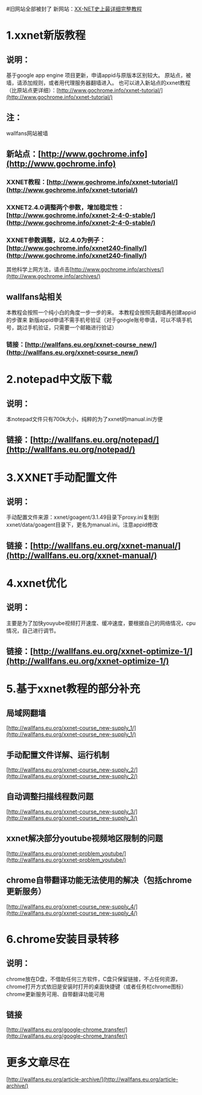 #旧网站全部被封了
新网站：[XX-NET史上最详细完整教程](https://cloudfra.com/xx-net-important.html)
# 1.xxnet新版教程
## 说明：
基于google app engine 项目更新，申请appid与原版本区别较大。
原站点，被墙，请添加规则，或者用代理服务器翻墙进入。
也可以进入新站点的xxnet教程（比原站点更详细）：[http://www.gochrome.info/xxnet-tutorial/](http://www.gochrome.info/xxnet-tutorial/)
## 注：
wallfans网站被墙
## 新站点：[http://www.gochrome.info](http://www.gochrome.info)
### XXNET教程：[http://www.gochrome.info/xxnet-tutorial/](http://www.gochrome.info/xxnet-tutorial/)
### XXNET2.4.0调整两个参数，增加稳定性：[http://www.gochrome.info/xxnet-2-4-0-stable/](http://www.gochrome.info/xxnet-2-4-0-stable/)
### XXNET参数调整，以2.4.0为例子：[http://www.gochrome.info/xxnet240-finally/](http://www.gochrome.info/xxnet240-finally/)
其他科学上网方法，请点击[http://www.gochrome.info/archives/](http://www.gochrome.info/archives/)
## wallfans站相关
本教程会按照一个纯小白的角度一步一步的来。
本教程会按照先翻墙再创建appid的步骤来
新版appid申请不需手机号验证（对于google账号申请，可以不填手机号，跳过手机验证，只需要一个邮箱进行验证）
### 链接：[http://wallfans.eu.org/xxnet-course_new/](http://wallfans.eu.org/xxnet-course_new/)
# 2.notepad中文版下载
## 说明：
本notepad文件只有700k大小，纯粹的为了xxnet的manual.ini方便
## 链接：[http://wallfans.eu.org/notepad/](http://wallfans.eu.org/notepad/)
# 3.XXNET手动配置文件
## 说明：
手动配置文件来源：xxnet/goagent/3.1.49目录下proxy.ini复制到xxnet/data/goagent目录下，更名为manual.ini。注意appid修改
## 链接：[http://wallfans.eu.org/xxnet-manual/](http://wallfans.eu.org/xxnet-manual/)
# 4.xxnet优化
## 说明：
主要是为了加快youyube视频打开速度、缓冲速度，要根据自己的网络情况，cpu情况，自己进行调节。
## 链接：[http://wallfans.eu.org/xxnet-optimize-1/](http://wallfans.eu.org/xxnet-optimize-1/)
# 5.基于xxnet教程的部分补充
## 局域网翻墙
[http://wallfans.eu.org/xxnet-course_new-supply_1/](http://wallfans.eu.org/xxnet-course_new-supply_1/)
## 手动配置文件详解、运行机制
[http://wallfans.eu.org/xxnet-course_new-supply_2/](http://wallfans.eu.org/xxnet-course_new-supply_2/)
## 自动调整扫描线程数问题
[http://wallfans.eu.org/xxnet-course_new-supply_3/](http://wallfans.eu.org/xxnet-course_new-supply_3/)
## xxnet解决部分youtube视频地区限制的问题
[http://wallfans.eu.org/xxnet-problem_youtube/](http://wallfans.eu.org/xxnet-problem_youtube/)
## chrome自带翻译功能无法使用的解决（包括chrome更新服务）
[http://wallfans.eu.org/xxnet-course_new-supply_4/](http://wallfans.eu.org/xxnet-course_new-supply_4/)
# 6.chrome安装目录转移
## 说明：
chrome放在D盘，不借助任何三方软件，C盘只保留链接，不占任何资源，chrome打开方式依旧是安装时打开的桌面快捷键（或者任务栏chrome图标）
chrome更新服务可用、自带翻译功能可用
## 链接
[http://wallfans.eu.org/google-chrome_transfer/](http://wallfans.eu.org/google-chrome_transfer/)
# 更多文章尽在
[http://wallfans.eu.org/article-archive/](http://wallfans.eu.org/article-archive/)

